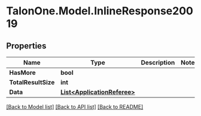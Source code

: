 
# TalonOne.Model.InlineResponse20019

## Properties

Name | Type | Description | Notes
------------ | ------------- | ------------- | -------------
**HasMore** | **bool** |  | 
**TotalResultSize** | **int** |  | 
**Data** | [**List&lt;ApplicationReferee&gt;**](ApplicationReferee.md) |  | 

[[Back to Model list]](../README.md#documentation-for-models)
[[Back to API list]](../README.md#documentation-for-api-endpoints)
[[Back to README]](../README.md)

